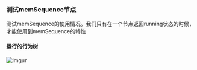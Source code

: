 ### 测试memSequence节点
测试memSequence的使用情况。我们只有在一个节点返回running状态的时候，才能使用到memSequence的特性

#### 运行的行为树
![Imgur](http://i.imgur.com/NWdPbQv.png)